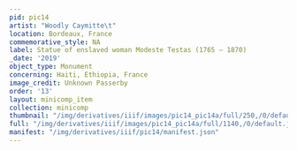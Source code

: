 ```yaml
---
pid: pic14
artist: "Woodly Caymitte\t"
location: Bordeaux, France
commemorative_style: NA
label: Statue of enslaved woman Modeste Testas (1765 – 1870)
_date: '2019'
object_type: Monument
concerning: Haiti, Ethiopia, France
image_credit: Unknown Passerby
order: '13'
layout: minicomp_item
collection: minicomp
thumbnail: "/img/derivatives/iiif/images/pic14_pic14a/full/250,/0/default.jpg"
full: "/img/derivatives/iiif/images/pic14_pic14a/full/1140,/0/default.jpg"
manifest: "/img/derivatives/iiif/pic14/manifest.json"
---
```

